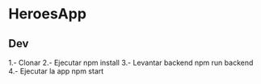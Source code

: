 # HeroesApp
## Dev
1.- Clonar
2.- Ejecutar npm install
3.- Levantar backend npm run backend
4.- Ejecutar la app npm start 